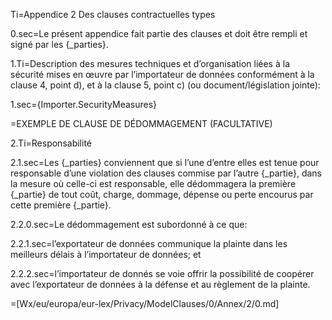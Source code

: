 Ti=Appendice 2 Des clauses contractuelles types

0.sec=Le présent appendice fait partie des clauses et doit être rempli et signé par les {_parties}.

1.Ti=Description des mesures techniques et d’organisation liées à la sécurité mises en œuvre par l’importateur de données conformément à la clause 4, point d), et à la clause 5, point c) (ou document/législation jointe):

1.sec={Importer.SecurityMeasures}

=EXEMPLE DE CLAUSE DE DÉDOMMAGEMENT (FACULTATIVE)

2.Ti=Responsabilité

2.1.sec=Les {_parties} conviennent que si l’une d’entre elles est tenue pour responsable d’une violation des clauses commise par l’autre {_partie}, dans la mesure où celle-ci est responsable, elle dédommagera la première {_partie} de tout coût, charge,
dommage, dépense ou perte encourus par cette première {_partie}.

2.2.0.sec=Le dédommagement est subordonné à ce que:

2.2.1.sec=l’exportateur de données communique la plainte dans les meilleurs délais à l’importateur de données; et

2.2.2.sec=l’importateur de donnés se voie offrir la possibilité de coopérer avec l’exportateur de données à la défense et au règlement de la plainte.

=[Wx/eu/europa/eur-lex/Privacy/ModelClauses/0/Annex/2/0.md]
